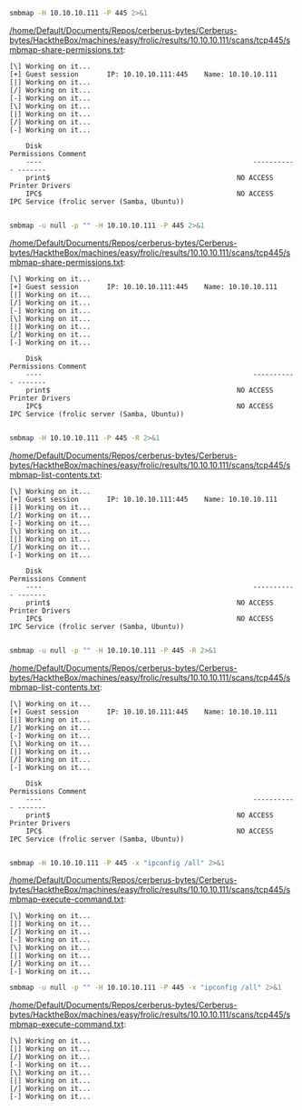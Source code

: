 ```bash
smbmap -H 10.10.10.111 -P 445 2>&1
```

[/home/Default/Documents/Repos/cerberus-bytes/Cerberus-bytes/HacktheBox/machines/easy/frolic/results/10.10.10.111/scans/tcp445/smbmap-share-permissions.txt](file:///home/Default/Documents/Repos/cerberus-bytes/Cerberus-bytes/HacktheBox/machines/easy/frolic/results/10.10.10.111/scans/tcp445/smbmap-share-permissions.txt):

```
[\] Working on it...
[+] Guest session   	IP: 10.10.10.111:445	Name: 10.10.10.111
[|] Working on it...
[/] Working on it...
[-] Working on it...
[\] Working on it...
[|] Working on it...
[/] Working on it...
[-] Working on it...
                                
	Disk                                                  	Permissions	Comment
	----                                                  	-----------	-------
	print$                                            	NO ACCESS	Printer Drivers
	IPC$                                              	NO ACCESS	IPC Service (frolic server (Samba, Ubuntu))


```
```bash
smbmap -u null -p "" -H 10.10.10.111 -P 445 2>&1
```

[/home/Default/Documents/Repos/cerberus-bytes/Cerberus-bytes/HacktheBox/machines/easy/frolic/results/10.10.10.111/scans/tcp445/smbmap-share-permissions.txt](file:///home/Default/Documents/Repos/cerberus-bytes/Cerberus-bytes/HacktheBox/machines/easy/frolic/results/10.10.10.111/scans/tcp445/smbmap-share-permissions.txt):

```
[\] Working on it...
[+] Guest session   	IP: 10.10.10.111:445	Name: 10.10.10.111
[|] Working on it...
[/] Working on it...
[-] Working on it...
[\] Working on it...
[|] Working on it...
[/] Working on it...
[-] Working on it...
                                
	Disk                                                  	Permissions	Comment
	----                                                  	-----------	-------
	print$                                            	NO ACCESS	Printer Drivers
	IPC$                                              	NO ACCESS	IPC Service (frolic server (Samba, Ubuntu))


```
```bash
smbmap -H 10.10.10.111 -P 445 -R 2>&1
```

[/home/Default/Documents/Repos/cerberus-bytes/Cerberus-bytes/HacktheBox/machines/easy/frolic/results/10.10.10.111/scans/tcp445/smbmap-list-contents.txt](file:///home/Default/Documents/Repos/cerberus-bytes/Cerberus-bytes/HacktheBox/machines/easy/frolic/results/10.10.10.111/scans/tcp445/smbmap-list-contents.txt):

```
[\] Working on it...
[+] Guest session   	IP: 10.10.10.111:445	Name: 10.10.10.111
[|] Working on it...
[/] Working on it...
[-] Working on it...
[\] Working on it...
[|] Working on it...
[/] Working on it...
[-] Working on it...
                                
	Disk                                                  	Permissions	Comment
	----                                                  	-----------	-------
	print$                                            	NO ACCESS	Printer Drivers
	IPC$                                              	NO ACCESS	IPC Service (frolic server (Samba, Ubuntu))


```
```bash
smbmap -u null -p "" -H 10.10.10.111 -P 445 -R 2>&1
```

[/home/Default/Documents/Repos/cerberus-bytes/Cerberus-bytes/HacktheBox/machines/easy/frolic/results/10.10.10.111/scans/tcp445/smbmap-list-contents.txt](file:///home/Default/Documents/Repos/cerberus-bytes/Cerberus-bytes/HacktheBox/machines/easy/frolic/results/10.10.10.111/scans/tcp445/smbmap-list-contents.txt):

```
[\] Working on it...
[+] Guest session   	IP: 10.10.10.111:445	Name: 10.10.10.111
[|] Working on it...
[/] Working on it...
[-] Working on it...
[\] Working on it...
[|] Working on it...
[/] Working on it...
[-] Working on it...
                                
	Disk                                                  	Permissions	Comment
	----                                                  	-----------	-------
	print$                                            	NO ACCESS	Printer Drivers
	IPC$                                              	NO ACCESS	IPC Service (frolic server (Samba, Ubuntu))


```
```bash
smbmap -H 10.10.10.111 -P 445 -x "ipconfig /all" 2>&1
```

[/home/Default/Documents/Repos/cerberus-bytes/Cerberus-bytes/HacktheBox/machines/easy/frolic/results/10.10.10.111/scans/tcp445/smbmap-execute-command.txt](file:///home/Default/Documents/Repos/cerberus-bytes/Cerberus-bytes/HacktheBox/machines/easy/frolic/results/10.10.10.111/scans/tcp445/smbmap-execute-command.txt):

```
[\] Working on it...
[|] Working on it...
[/] Working on it...
[-] Working on it...
[\] Working on it...
[|] Working on it...
[/] Working on it...
[-] Working on it...

```
```bash
smbmap -u null -p "" -H 10.10.10.111 -P 445 -x "ipconfig /all" 2>&1
```

[/home/Default/Documents/Repos/cerberus-bytes/Cerberus-bytes/HacktheBox/machines/easy/frolic/results/10.10.10.111/scans/tcp445/smbmap-execute-command.txt](file:///home/Default/Documents/Repos/cerberus-bytes/Cerberus-bytes/HacktheBox/machines/easy/frolic/results/10.10.10.111/scans/tcp445/smbmap-execute-command.txt):

```
[\] Working on it...
[|] Working on it...
[/] Working on it...
[-] Working on it...
[\] Working on it...
[|] Working on it...
[/] Working on it...
[-] Working on it...

```
